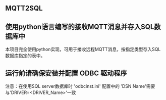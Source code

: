 ## MQTT2SQL  
## 使用python语言编写的接收MQTT消息并存入SQL数据库中
本项目完全使用python实现，可用于接收远程MQTT消息，按指定类型存入SQL数据库指定的表中。
## 运行前请确保安装并配置 ODBC 驱动程序
注意：在使用SQL server数据库时 'odbcinst.ini' 配置中的 'DSN Name'需要与'DRIVER=<DRIVER_Name>'一致
